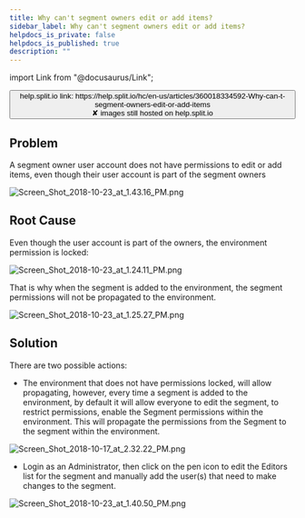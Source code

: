 ```yaml
---
title: Why can't segment owners edit or add items?
sidebar_label: Why can't segment owners edit or add items?
helpdocs_is_private: false
helpdocs_is_published: true
description: ""
---
```


import Link from "@docusaurus/Link";

<p>
  <button style={{borderRadius:'8px', border:'1px', fontFamily:'Courier New', fontWeight:'800', textAlign:'left'}}> help.split.io link: https://help.split.io/hc/en-us/articles/360018334592-Why-can-t-segment-owners-edit-or-add-items <br /> ✘ images still hosted on help.split.io </button>
</p>

## Problem

<p>
  A segment owner user account does not have permissions to edit or add items,
  even though their user account is part of the segment owners
</p>
<p>
  <img src="https://help.split.io/hc/article_attachments/360014012731/Screen_Shot_2018-10-23_at_1.43.16_PM.png" alt="Screen_Shot_2018-10-23_at_1.43.16_PM.png" />
</p>

## Root Cause

<p>
  Even though the user account is part of the owners, the environment permission
  is locked:
</p>
<p>
  <img src="https://help.split.io/hc/article_attachments/360014000692/Screen_Shot_2018-10-23_at_1.24.11_PM.png" alt="Screen_Shot_2018-10-23_at_1.24.11_PM.png" />
</p>
<p>
  That is why when the segment is added to the environment, the segment permissions
  will not be propagated to the environment.
</p>
<p>
  <img src="https://help.split.io/hc/article_attachments/360014000712/Screen_Shot_2018-10-23_at_1.25.27_PM.png" alt="Screen_Shot_2018-10-23_at_1.25.27_PM.png" />
</p>

## Solution

<p>There are two possible actions:</p>
<ul>
  <li>
    The environment that does not have permissions locked, will allow propagating,
    however, every time a segment is added to the environment, by default it
    will allow everyone to edit the segment, to restrict permissions, enable
    the Segment permissions within the environment. This will propagate the permissions
    from the Segment to the segment within the environment.
  </li>
</ul>
<p>
  <img src="https://help.split.io/hc/article_attachments/360014012891/Screen_Shot_2018-10-17_at_2.32.22_PM.png" alt="Screen_Shot_2018-10-17_at_2.32.22_PM.png" />
</p>
<ul>
  <li>
    Login as an Administrator, then click on the pen icon to edit the Editors
    list for the segment and manually add the user(s) that need to make changes
    to the segment.
  </li>
</ul>
<p>
  <img src="https://help.split.io/hc/article_attachments/360014000892/Screen_Shot_2018-10-23_at_1.40.50_PM.png" alt="Screen_Shot_2018-10-23_at_1.40.50_PM.png" />
</p>